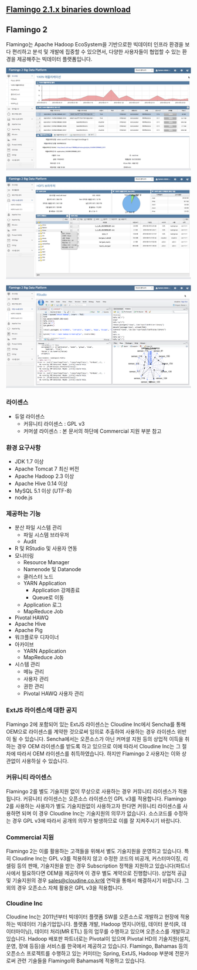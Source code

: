 ## [Flamingo 2.1.x binaries download](http://gitlab.exem-oss.org/flamingo2/flamingo2/tree/2.1.x)

## Flamingo 2

Flamingo는 Apache Hadoop EcoSystem을 기반으로한 빅데이터 인프라 환경을 보다 편리하고 분석 및 개발에 집중할 수 있으면서, 다양한 사용자들이 협업할 수 있는 환경을 제공해주는 빅데이터 플랫폼입니다.

![Flamingo 2](flamingo2-documentation/src/main/asciidoc/user-guide/korean/images/screenshot1.jpg)

![Flamingo 2](flamingo2-documentation/src/main/asciidoc/user-guide/korean/images/screenshot2.jpg)

![Flamingo 2](flamingo2-documentation/src/main/asciidoc/user-guide/korean/images/install/rstudio.png)

### 라이센스

* 듀얼 라이센스
  * 커뮤니티 라이센스 : GPL v3
  * 커머셜 라이센스 : 본 문서의 하단에 Commercial 지원 부분 참고

### 환경 요구사항

* JDK 1.7 이상
* Apache Tomcat 7 최신 버전
* Apache Hadoop 2.3 이상
* Apache Hive 0.14 이상
* MySQL 5.1 이상 (UTF-8)
* node.js

### 제공하는 기능

* 분산 파일 시스템 관리
  * 파일 시스템 브라우저
  * Audit
* R 및 RStudio 및 사용자 연동
* 모니터링
  * Resource Manager
  * Namenode 및 Datanode
  * 클러스터 노드
  * YARN Application
    * Application 강제종료
    *  Queue로 이동
  * Application 로그
  * MapReduce Job
* Pivotal HAWQ
* Apache Hive
* Apache Pig
* 워크플로우 디자이너
* 아카이브
  * YARN Application
  * MapReduce Job
* 시스템 관리
  * 메뉴 관리
  * 사용자 관리
  * 권한 관리
  * Pivotal HAWQ 사용자 관리

### ExtJS 라이센스에 대한 공지

Flamingo 2에 포함되어 있는 ExtJS 라이센스는 Cloudine Inc에서 Sencha를 통해 OEM으로 라이센스를 계약한 것으로써 임의로 추출하여 사용하는 경우 라이센스 위반이 될 수 있습니다.
Sencha에서는 오픈소스가 아닌 커머셜 지원 등의 상업적 이득을 취하는 경우 OEM 라이센스를 받도록 하고 있으므로 이에 따라서 Cloudine Inc는 그 절차에 따라서 OEM 라이센스를 취득하였습니다.
하지만 Flamingo 2 사용자는 이와 상관없이 사용하실 수 있습니다.

### 커뮤니티 라이센스

Flamingo 2를 별도 기술지원 없이 무상으로 사용하는 경우 커뮤니티 라이센스가 적용됩니다. 커뮤니티 라이센스는 오픈소스 라이센스인 GPL v3를 적용합니다.
Flamingo 2를 사용하는 사용자가 별도 기술지원없이 사용하고자 한다면 커뮤니티 라이센스를 사용하면 되며 이 경우 Cloudine Inc는 기술지원의 의무가 없습니다.
소스코드를 수정하는 경우 GPL v3에 따라서 공개의 의무가 발생하므로 이를 잘 지켜주시기 바랍니다.

### Commercial 지원
 
Flamingo 2는 이를 활용하는 고객들을 위해서 별도 기술지원을 운영하고 있습니다.
특히 Cloudine Inc는 GPL v3를 적용하지 않고 수정한 코드의 비공개, 커스터마이징, 리셀링 등의 판매, 기술지원을 받는 경우
Subscription 정책을 지원하고 있습니다(파트너사에서 필요하다면 OEM을 제공하며 이 경우 별도 계약으로 진행합니다). 
상업적 공급 및 기술지원의 경우 sales@cloudine.co.kr에 연락을 통해서 해결하시기 바랍니다.
그외의 경우 오픈소스 자체 활용은 GPL v3을 적용합니다. 

### Cloudine Inc

Cloudine Inc는 2011년부터 빅데이터 플랫폼 SW를 오픈소스로 개발하고 현장에 적용하는 빅데이터 기술기업입니다.
플랫폼 개발, Hadoop 엔지니어링, 데이터 분석(R, 데이터마이닝), 데이터 처리(MR ETL) 등의 업무를 수행하고 있으며 오픈소스를 개발하고 있습니다.
Hadoop 배포판 파트너로는 Pivotal이 있으며 Pivotal HD의 기술지원(설치, 운영, 장애 등등)을 서비스를 한국에서 제공하고 있습니다.
Flamingo, Bahamas 등의 오픈소스 프로젝트를 수행하고 있는 커미터는 Spring, ExtJS, Hadoop 부분에 전문가로써 관련 기술들을 Flamingo와 Bahamas에 적용하고 있습니다.
